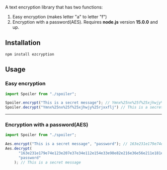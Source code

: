 A text encryption library that has two functions:

1. Easy encryption (makes letter "a" to letter "f")
2. Encryption with a password(AES). Requires **node.js** version **15.0.0** and up.

## Installation
```
npm install ezcryption
```

## Usage

### Easy encryption
```js
import Spoiler from "./spoiler";

Spoiler.encrypt("This is a secret message"); // Ymnx%25nx%25f%25xjhwjy%25rjxxflj
Spoiler.decrypt("Ymnx%25nx%25f%25xjhwjy%25rjxxflj") // This is a secret message
```

------

### Encryption with a password(AES)
```js
import Spoiler from "./spoiler";

Aes.encrypt("This is a secret message", "password"); // 163e231e179e74e123e207e37e34e112e154e33e98e82e216e36e56e211e181e173e232e238e10e81e134e207e99e68e193e98e215e248e166
Aes.decrypt(
      "163e231e179e74e123e207e37e34e112e154e33e98e82e216e36e56e211e181e173e232e238e10e81e134e207e99e68e193e98e215e248e166",
      "password"
    ); // This is a secret message
```


